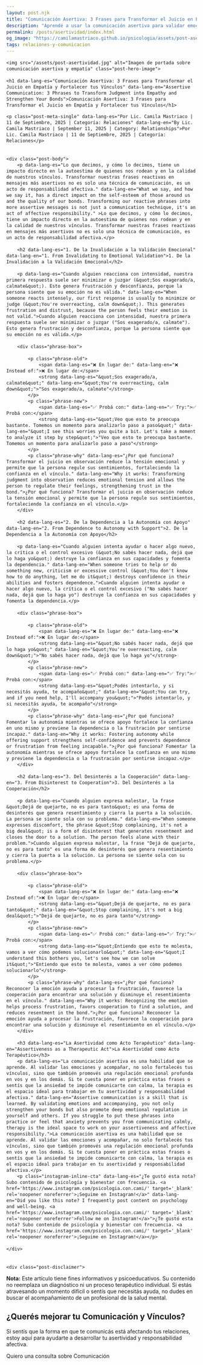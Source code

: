 ```yaml
---
layout: post.njk
title: "Comunicación Asertiva: 3 Frases para Transformar el Juicio en Empatía | Blog Camila Mastriaco"
description: "Aprendé a usar la comunicación asertiva para validar emociones, fomentar la autonomía y fortalecer tus vínculos. Un acto de responsabilidad afectiva."
permalink: /posts/asertividad/index.html
og_image: "https://camilamastriaco.github.io/psicologia/assets/post-asertividad.jpg"
tags: relaciones-y-comunicacion
---
```



    
    <img src="/assets/post-asertividad.jpg" alt="Imagen de portada sobre comunicación asertiva y empatía" class="post-hero-image">
    
    <h1 data-lang-es="Comunicación Asertiva: 3 Frases para Transformar el Juicio en Empatía y Fortalecer tus Vínculos" data-lang-en="Assertive Communication: 3 Phrases to Transform Judgment into Empathy and Strengthen Your Bonds">Comunicación Asertiva: 3 Frases para Transformar el Juicio en Empatía y Fortalecer tus Vínculos</h1>
<div id="share-buttons-container"></div>

    <p class="post-meta-single" data-lang-es="Por Lic. Camila Mastriaco | 11 de Septiembre, 2025 | Categoría: Relaciones" data-lang-en="By Lic. Camila Mastriaco | September 11, 2025 | Category: Relationships">Por Lic. Camila Mastriaco | 11 de Septiembre, 2025 | Categoría: Relaciones</p>
    
    
    <div class="post-body">
        <p data-lang-es="Lo que decimos, y cómo lo decimos, tiene un impacto directo en la autoestima de quienes nos rodean y en la calidad de nuestros vínculos. Transformar nuestras frases reactivas en mensajes más asertivos no es solo una técnica de comunicación, es un acto de responsabilidad afectiva." data-lang-en="What we say, and how we say it, has a direct impact on the self-esteem of those around us and the quality of our bonds. Transforming our reactive phrases into more assertive messages is not just a communication technique, it's an act of affective responsibility." >Lo que decimos, y cómo lo decimos, tiene un impacto directo en la autoestima de quienes nos rodean y en la calidad de nuestros vínculos. Transformar nuestras frases reactivas en mensajes más asertivos no es solo una técnica de comunicación, es un acto de responsabilidad afectiva.</p>

        <h2 data-lang-es="1. De la Invalidación a la Validación Emocional" data-lang-en="1. From Invalidating to Emotional Validation">1. De la Invalidación a la Validación Emocional</h2>
        
        <p data-lang-es="Cuando alguien reacciona con intensidad, nuestra primera respuesta suele ser minimizar o juzgar (&quot;Sos exagerado/a, calmate&quot;). Esto genera frustración y desconfianza, porque la persona siente que su emoción no es válida." data-lang-en="When someone reacts intensely, our first response is usually to minimize or judge (&quot;You're overreacting, calm down&quot;). This generates frustration and distrust, because the person feels their emotion is not valid.">Cuando alguien reacciona con intensidad, nuestra primera respuesta suele ser minimizar o juzgar ("Sos exagerado/a, calmate"). Esto genera frustración y desconfianza, porque la persona siente que su emoción no es válida.</p>
        
        <div class="phrase-box">
            
            <p class="phrase-old">
                <span data-lang-es="❌ En lugar de:" data-lang-en="❌ Instead of:">❌ En lugar de:</span> 
                <strong data-lang-es="&quot;Sos exagerado/a, calmate&quot;" data-lang-en="&quot;You're overreacting, calm down&quot;">"Sos exagerado/a, calmate"</strong>
            </p>
            <p class="phrase-new">
                <span data-lang-es="✅ Probá con:" data-lang-en="✅ Try:">✅ Probá con:</span> 
                <strong data-lang-es="&quot;Veo que esto te preocupa bastante. Tomemos un momento para analizarlo paso a paso&quot;" data-lang-en="&quot;I see this worries you quite a bit. Let's take a moment to analyze it step by step&quot;">"Veo que esto te preocupa bastante. Tomemos un momento para analizarlo paso a paso"</strong>
            </p>
            <p class="phrase-why" data-lang-es="¿Por qué funciona? Transformar el juicio en observación reduce la tensión emocional y permite que la persona regule sus sentimientos, fortaleciendo la confianza en el vínculo." data-lang-en="Why it works: Transforming judgment into observation reduces emotional tension and allows the person to regulate their feelings, strengthening trust in the bond.">¿Por qué funciona? Transformar el juicio en observación reduce la tensión emocional y permite que la persona regule sus sentimientos, fortaleciendo la confianza en el vínculo.</p>
        </div>

        <h2 data-lang-es="2. De la Dependencia a la Autonomía con Apoyo" data-lang-en="2. From Dependence to Autonomy with Support">2. De la Dependencia a la Autonomía con Apoyo</h2>
        
        <p data-lang-es="Cuando alguien intenta ayudar o hacer algo nuevo, la crítica o el control excesivo (&quot;No sabés hacer nada, dejá que lo haga yo&quot;) destruye la confianza en sus capacidades y fomenta la dependencia." data-lang-en="When someone tries to help or do something new, criticism or excessive control (&quot;You don't know how to do anything, let me do it&quot;) destroys confidence in their abilities and fosters dependence.">Cuando alguien intenta ayudar o hacer algo nuevo, la crítica o el control excesivo ("No sabés hacer nada, dejá que lo haga yo") destruye la confianza en sus capacidades y fomenta la dependencia.</p>
        
        <div class="phrase-box">
            
            <p class="phrase-old">
                <span data-lang-es="❌ En lugar de:" data-lang-en="❌ Instead of:">❌ En lugar de:</span> 
                <strong data-lang-es="&quot;No sabés hacer nada, dejá que lo haga yo&quot;" data-lang-en="&quot;You're overreacting, calm down&quot;">"No sabés hacer nada, dejá que lo haga yo"</strong>
            </p>
            <p class="phrase-new">
                <span data-lang-es="✅ Probá con:" data-lang-en="✅ Try:">✅ Probá con:</span> 
                <strong data-lang-es="&quot;Podés intentarlo, y si necesitás ayuda, te acompaño&quot;" data-lang-en="&quot;You can try, and if you need help, I'll accompany you&quot;">"Podés intentarlo, y si necesitás ayuda, te acompaño"</strong>
            </p>
            <p class="phrase-why" data-lang-es="¿Por qué funciona? Fomentar la autonomía mientras se ofrece apoyo fortalece la confianza en uno mismo y previene la dependencia o la frustración por sentirse incapaz." data-lang-en="Why it works: Fostering autonomy while offering support strengthens self-confidence and prevents dependence or frustration from feeling incapable.">¿Por qué funciona? Fomentar la autonomía mientras se ofrece apoyo fortalece la confianza en uno mismo y previene la dependencia o la frustración por sentirse incapaz.</p>
        </div>

        <h2 data-lang-es="3. Del Desinterés a la Cooperación" data-lang-en="3. From Disinterest to Cooperation">3. Del Desinterés a la Cooperación</h2>
        
        <p data-lang-es="Cuando alguien expresa malestar, la frase &quot;Dejá de quejarte, no es para tanto&quot; es una forma de desinterés que genera resentimiento y cierra la puerta a la solución. La persona se siente sola con su problema." data-lang-en="When someone expresses discomfort, the phrase &quot;Stop complaining, it's not a big deal&quot; is a form of disinterest that generates resentment and closes the door to a solution. The person feels alone with their problem.">Cuando alguien expresa malestar, la frase "Dejá de quejarte, no es para tanto" es una forma de desinterés que genera resentimiento y cierra la puerta a la solución. La persona se siente sola con su problema.</p>
        
        <div class="phrase-box">
            
            <p class="phrase-old">
                <span data-lang-es="❌ En lugar de:" data-lang-en="❌ Instead of:">❌ En lugar de:</span> 
                <strong data-lang-es="&quot;Dejá de quejarte, no es para tanto&quot;" data-lang-en="&quot;Stop complaining, it's not a big deal&quot;">"Dejá de quejarte, no es para tanto"</strong>
            </p>
            <p class="phrase-new">
                <span data-lang-es="✅ Probá con:" data-lang-en="✅ Try:">✅ Probá con:</span> 
                <strong data-lang-es="&quot;Entiendo que esto te molesta, vamos a ver cómo podemos solucionarlo&quot;" data-lang-en="&quot;I understand this bothers you, let's see how we can solve it&quot;">"Entiendo que esto te molesta, vamos a ver cómo podemos solucionarlo"</strong>
            </p>
            <p class="phrase-why" data-lang-es="¿Por qué funciona? Reconocer la emoción ayuda a procesar la frustración, favorece la cooperación para encontrar una solución y disminuye el resentimiento en el vínculo." data-lang-en="Why it works: Recognizing the emotion helps process frustration, favors cooperation to find a solution, and reduces resentment in the bond.">¿Por qué funciona? Reconocer la emoción ayuda a procesar la frustración, favorece la cooperación para encontrar una solución y disminuye el resentimiento en el vínculo.</p>
        </div>

        <h3 data-lang-es="La Asertividad como Acto Terapéutico" data-lang-en="Assertiveness as a Therapeutic Act">La Asertividad como Acto Terapéutico</h3>
        <p data-lang-es="La comunicación asertiva es una habilidad que se aprende. Al validar las emociones y acompañar, no solo fortalecés tus vínculos, sino que también promovés una regulación emocional profunda en vos y en los demás. Si te cuesta poner en práctica estas frases o sentís que la ansiedad te impide comunicarte con calma, la terapia es el espacio ideal para trabajar en tu asertividad y responsabilidad afectiva." data-lang-en="Assertive communication is a skill that is learned. By validating emotions and accompanying, you not only strengthen your bonds but also promote deep emotional regulation in yourself and others. If you struggle to put these phrases into practice or feel that anxiety prevents you from communicating calmly, therapy is the ideal space to work on your assertiveness and affective responsibility.">La comunicación asertiva es una habilidad que se aprende. Al validar las emociones y acompañar, no solo fortalecés tus vínculos, sino que también promovés una regulación emocional profunda en vos y en los demás. Si te cuesta poner en práctica estas frases o sentís que la ansiedad te impide comunicarte con calma, la terapia es el espacio ideal para trabajar en tu asertividad y responsabilidad afectiva.</p>
        <p class="instagram-inline-cta" data-lang-es="¿Te gustó esta nota? Subo contenido de psicología y bienestar con frecuencia. <a href='https://www.instagram.com/psicologia.con.cami/' target='_blank' rel='noopener noreferrer'>¡Seguime en Instagram!</a>" data-lang-en="Did you like this note? I frequently post content on psychology and well-being. <a href='https://www.instagram.com/psicologia.con.cami/' target='_blank' rel='noopener noreferrer'>Follow me on Instagram!</a>">¿Te gustó esta nota? Subo contenido de psicología y bienestar con frecuencia. <a href='https://www.instagram.com/psicologia.con.cami/' target='_blank' rel='noopener noreferrer'>¡Seguime en Instagram!</a></p>

    </div>
    
    
    <div class="post-disclaimer">
<p data-lang-es="<strong>Nota:</strong> Este artículo tiene fines informativos y psicoeducativos. Su contenido no reemplaza un diagnóstico ni un proceso terapéutico individual. Si estás atravesando un momento difícil o sentís que necesitás ayuda, no dudes en buscar el acompañamiento de un profesional de la salud mental." data-lang-en="<strong>Disclaimer:</strong> This article is for informational and psychoeducational purposes only. It is not a substitute for a professional diagnosis or an individual therapeutic process. If you are going through a difficult time or feel you need help, do not hesitate to seek support from a mental health professional.">
<strong>Nota:</strong> Este artículo tiene fines informativos y psicoeducativos. Su contenido no reemplaza un diagnóstico ni un proceso terapéutico individual. Si estás atravesando un momento difícil o sentís que necesitás ayuda, no dudes en buscar el acompañamiento de un profesional de la salud mental.
</p>
</div>

<section id="cta-post" class="animate-on-scroll">
        <h2 data-lang-es="¿Querés mejorar tu Comunicación y Vínculos?" data-lang-en="Do You Want to Improve Your Communication and Bonds?">¿Querés mejorar tu Comunicación y Vínculos?</h2>
        <p data-lang-es="Si sentís que la forma en que te comunicás está afectando tus relaciones, estoy aquí para ayudarte a desarrollar tu asertividad y responsabilidad afectiva." data-lang-en="If you feel that the way you communicate is affecting your relationships, I'm here to help you develop your assertiveness and affective responsibility.">Si sentís que la forma en que te comunicás está afectando tus relaciones, estoy aquí para ayudarte a desarrollar tu asertividad y responsabilidad afectiva.</p>
        <a 
            class="btn whatsapp-trigger" 
            data-location="post_asertividad_cta" 
            target="_blank" 
            rel="noopener noreferrer" 
            data-lang-es="Quiero una consulta sobre Comunicación" 
            data-lang-en="I want a consultation about Communication" 
            data-whatsapp-es="Hola Camila, leí tu nota sobre Comunicación Asertiva y quisiera consultarte sobre las sesiones." 
            data-whatsapp-en="Hi Camila, I read your note about Assertive Communication and would like to ask about the sessions." 
        >Quiero una consulta sobre Comunicación</a>
    </section>
